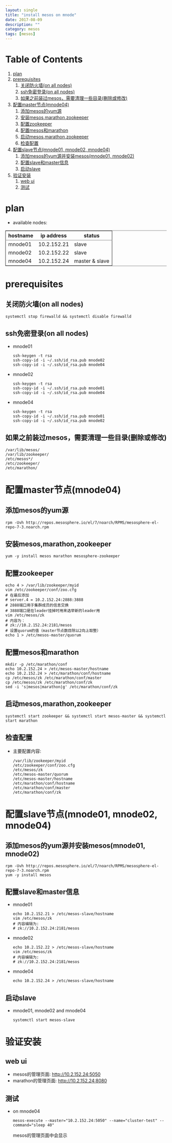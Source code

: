 ```yaml
---
layout: single
title: "install mesos on mnode"
date: 2017-08-09
description: ""
category: mesos
tags: [mesos]
---
```


# Table of Contents

1.  [plan](#org7f04573)
2.  [prerequisites](#org5678f3a)
    1.  [关闭防火墙(on all nodes)](#org0b461dd)
    2.  [ssh免密登录(on all nodes)](#org9a15886)
    3.  [如果之前装过mesos，需要清理一些目录(删除或修改)](#org10d8eae)
3.  [配置master节点(mnode04)](#org7860015)
    1.  [添加mesos的yum源](#orgdddbfdc)
    2.  [安装mesos,marathon,zookeeper](#orgbf95f7c)
    3.  [配置zookeeper](#orgbfd27d1)
    4.  [配置mesos和marathon](#orga34d670)
    5.  [启动mesos,marathon,zookeeper](#org161ab76)
    6.  [检查配置](#orga62e6fe)
4.  [配置slave节点(mnode01, mnode02, mnode04)](#org895e479)
    1.  [添加mesos的yum源并安装mesos(mnode01, mnode02)](#org4b9687d)
    2.  [配置slave和master信息](#org8872f19)
    3.  [启动slave](#org476cb4b)
5.  [验证安装](#org0f26d27)
    1.  [web ui](#org7d58e30)
    2.  [测试](#orgd5d58f4)



<a id="org7f04573"></a>

# plan

-   available nodes:

<table border="2" cellspacing="0" cellpadding="6" rules="groups" frame="hsides">


<colgroup>
<col  class="org-left" />

<col  class="org-right" />

<col  class="org-left" />
</colgroup>
<thead>
<tr>
<th scope="col" class="org-left">hostname</th>
<th scope="col" class="org-right">ip address</th>
<th scope="col" class="org-left">status</th>
</tr>
</thead>

<tbody>
<tr>
<td class="org-left">mnode01</td>
<td class="org-right">10.2.152.21</td>
<td class="org-left">slave</td>
</tr>


<tr>
<td class="org-left">mnode02</td>
<td class="org-right">10.2.152.22</td>
<td class="org-left">slave</td>
</tr>


<tr>
<td class="org-left">mnode04</td>
<td class="org-right">10.2.152.24</td>
<td class="org-left">master & slave</td>
</tr>
</tbody>
</table>


<a id="org5678f3a"></a>

# prerequisites


<a id="org0b461dd"></a>

## 关闭防火墙(on all nodes)

    systemctl stop firewalld && systemctl disable firewalld


<a id="org9a15886"></a>

## ssh免密登录(on all nodes)

-   mnode01
    
        ssh-keygen -t rsa
        ssh-copy-id -i ~/.ssh/id_rsa.pub mnode02
        ssh-copy-id -i ~/.ssh/id_rsa.pub mnode04
-   mnode02
    
        ssh-keygen -t rsa
        ssh-copy-id -i ~/.ssh/id_rsa.pub mnode01
        ssh-copy-id -i ~/.ssh/id_rsa.pub mnode04
-   mnode04
    
        ssh-keygen -t rsa
        ssh-copy-id -i ~/.ssh/id_rsa.pub mnode01
        ssh-copy-id -i ~/.ssh/id_rsa.pub mnode02


<a id="org10d8eae"></a>

## 如果之前装过mesos，需要清理一些目录(删除或修改)

    /var/lib/mesos/
    /var/lib/zookeeper/
    /etc/mesos*/
    /etc/zookeeper/
    /etc/marathon/


<a id="org7860015"></a>

# 配置master节点(mnode04)


<a id="orgdddbfdc"></a>

## 添加mesos的yum源

    rpm -Uvh http://repos.mesosphere.io/el/7/noarch/RPMS/mesosphere-el-repo-7-3.noarch.rpm 


<a id="orgbf95f7c"></a>

## 安装mesos,marathon,zookeeper

    yum -y install mesos marathon mesosphere-zookeeper


<a id="orgbfd27d1"></a>

## 配置zookeeper

    echo 4 > /var/lib/zookeeper/myid
    vim /etc/zookeeper/conf/zoo.cfg
    # 在最后添加 
    # server.4 = 10.2.152.24:2888:3888
    # 2888端口用于集群成员的信息交换
    # 3888端口是在leader挂掉时用来选举新的leader用
    vim /etc/mesos/zk
    # 内容为：
    # zk://10.2.152.24:2181/mesos
    # 设置quorum的值（master节点数目除以2向上取整）
    echo 1 > /etc/mesos-master/quorum


<a id="orga34d670"></a>

## 配置mesos和marathon

    mkdir -p /etc/marathon/conf
    echo 10.2.152.24 > /etc/mesos-master/hostname
    echo 10.2.152.24 > /etc/marathon/conf/hostname
    cp /etc/mesos/zk /etc/marathon/conf/master
    cp /etc/mesos/zk /etc/marathon/conf/zk
    sed -i 's|mesos|marathon|g' /etc/marathon/conf/zk


<a id="org161ab76"></a>

## 启动mesos,marathon,zookeeper

    systemctl start zookeeper && systemctl start mesos-master && systemctl start marathon


<a id="orga62e6fe"></a>

## 检查配置

-   主要配置内容:
    
        /var/lib/zookeeper/myid
        /etc/zookeeper/conf/zoo.cfg
        /etc/mesos/zk
        /etc/mesos-master/quorum
        /etc/mesos-master/hostname
        /etc/marathon/conf/hostname
        /etc/marathon/conf/master
        /etc/marathon/conf/zk


<a id="org895e479"></a>

# 配置slave节点(mnode01, mnode02, mnode04)


<a id="org4b9687d"></a>

## 添加mesos的yum源并安装mesos(mnode01, mnode02)

    rpm -Uvh http://repos.mesosphere.io/el/7/noarch/RPMS/mesosphere-el-repo-7-3.noarch.rpm 
    yum -y install mesos


<a id="org8872f19"></a>

## 配置slave和master信息

-   mnode01
    
        echo 10.2.152.21 > /etc/mesos-slave/hostname
        vim /etc/mesos/zk
        # 内容编辑为:
        # zk://10.2.152.24:2181/mesos
-   mnode02
    
        echo 10.2.152.22 > /etc/mesos-slave/hostname
        vim /etc/mesos/zk
        # 内容编辑为:
        # zk://10.2.152.24:2181/mesos
-   mnode04
    
        echo 10.2.152.24 > /etc/mesos-slave/hostname


<a id="org476cb4b"></a>

## 启动slave

-   mnode01, mnode02 and mnode04
    
        systemctl start mesos-slave


<a id="org0f26d27"></a>

# 验证安装


<a id="org7d58e30"></a>

## web ui

-   mesos的管理页面: <http://10.2.152.24:5050>
-   marathon的管理页面: <http://10.2.152.24:8080>


<a id="orgd5d58f4"></a>

## 测试

-   on mnode04
    
        mesos-execute --master="10.2.152.24:5050" --name="cluster-test" --command="sleep 40"
    
    mesos的管理页面中会显示

